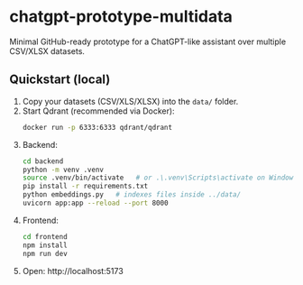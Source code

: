 # chatgpt-prototype-multidata
Minimal GitHub-ready prototype for a ChatGPT-like assistant over multiple CSV/XLSX datasets.

## Quickstart (local)
1. Copy your datasets (CSV/XLS/XLSX) into the `data/` folder.
2. Start Qdrant (recommended via Docker):
   ```bash
   docker run -p 6333:6333 qdrant/qdrant
   ```
3. Backend:
   ```bash
   cd backend
   python -m venv .venv
   source .venv/bin/activate   # or .\.venv\Scripts\activate on Windows (PowerShell)
   pip install -r requirements.txt
   python embeddings.py   # indexes files inside ../data/
   uvicorn app:app --reload --port 8000
   ```
4. Frontend:
   ```bash
   cd frontend
   npm install
   npm run dev
   ```
5. Open: http://localhost:5173
